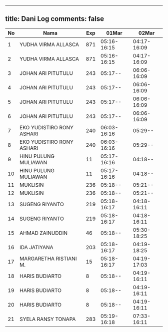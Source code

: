 
---
title: Dani Log
comments: false
---

| No | Nama | Exp | 01Mar | 02Mar |
|-----|-----|-----|-----|-----|
| 1 | YUDHA VIRMA ALLASCA | 871 | 05:16-16:15 | 04:17-16:09 |
| 2 | YUDHA VIRMA ALLASCA | 871 | 05:16-16:15 | 04:17-16:09 |
| 3 | JOHAN ARI PITUTULU | 243 | 05:17-- | 06:06-16:09 |
| 4 | JOHAN ARI PITUTULU | 243 | 05:17-- | 06:06-16:09 |
| 5 | JOHAN ARI PITUTULU | 243 | 05:17-- | 06:06-16:09 |
| 6 | JOHAN ARI PITUTULU | 243 | 05:17-- | 06:06-16:09 |
| 7 | EKO YUDISTIRO RONY ASHARI | 240 | 06:03-16:16 | 05:29-- |
| 8 | EKO YUDISTIRO RONY ASHARI | 240 | 06:03-16:16 | 05:29-- |
| 9 | HINU PULUNG MULIAWAN | 11 | 05:17-16:16 | 04:18-- |
| 10 | HINU PULUNG MULIAWAN | 11 | 05:17-16:16 | 04:18-- |
| 11 | MUKLISIN | 236 | 05:18-- | 05:21-- |
| 12 | MUKLISIN | 236 | 05:18-- | 05:21-- |
| 13 | SUGENG RIYANTO | 219 | 05:18-16:17 | 04:18-16:11 |
| 14 | SUGENG RIYANTO | 219 | 05:18-16:17 | 04:18-16:11 |
| 15 | AHMAD ZAINUDDIN | 46 | 05:18-- | 05:30-18:25 |
| 16 | IDA JATIYANA | 203 | 05:18-16:17 | 04:19-18:25 |
| 17 | MARGARETHA RISTIANI M. | 15 | 05:18-16:17 | 04:19-17:03 |
| 18 | HARIS BUDIARTO | 8 | 05:18-- | 04:19-16:11 |
| 19 | HARIS BUDIARTO | 8 | 05:18-- | 04:19-16:11 |
| 20 | HARIS BUDIARTO | 8 | 05:18-- | 04:19-16:11 |
| 21 | SYELA RANSY TONAPA | 283 | 05:19-16:18 | 07:33-16:11 |
